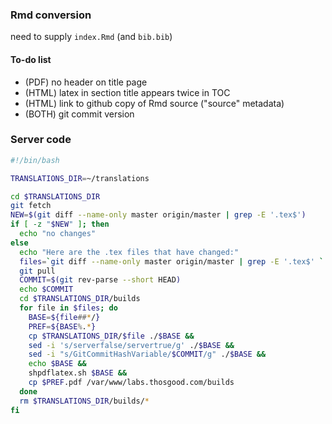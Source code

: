 ### Rmd conversion

need to supply `index.Rmd` (and `bib.bib`)

#### To-do list

- (PDF) no header on title page
- (HTML) latex in section title appears twice in TOC
- (HTML) link to github copy of Rmd source ("source" metadata)
- (BOTH) git commit version

### Server code

```bash
#!/bin/bash

TRANSLATIONS_DIR=~/translations

cd $TRANSLATIONS_DIR
git fetch
NEW=$(git diff --name-only master origin/master | grep -E '.tex$')
if [ -z "$NEW" ]; then
  echo "no changes"
else
  echo "Here are the .tex files that have changed:"
  files=`git diff --name-only master origin/master | grep -E '.tex$' `
  git pull
  COMMIT=$(git rev-parse --short HEAD)
  echo $COMMIT
  cd $TRANSLATIONS_DIR/builds
  for file in $files; do
    BASE=${file##*/}
    PREF=${BASE%.*}
    cp $TRANSLATIONS_DIR/$file ./$BASE &&
    sed -i 's/serverfalse/servertrue/g' ./$BASE &&
    sed -i "s/GitCommitHashVariable/$COMMIT/g" ./$BASE &&
    echo $BASE &&
    shpdflatex.sh $BASE &&
    cp $PREF.pdf /var/www/labs.thosgood.com/builds
  done
  rm $TRANSLATIONS_DIR/builds/*
fi
```
